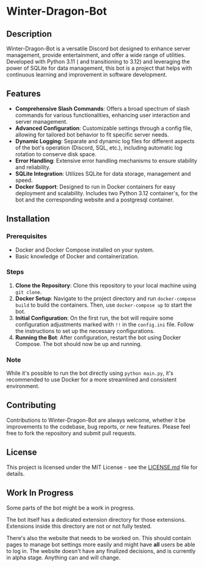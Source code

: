 # Winter-Dragon-Bot

## Description

Winter-Dragon-Bot is a versatile Discord bot designed to enhance server management, provide entertainment, and offer a wide range of utilities. Developed with Python 3.11 ( and transitioning to 3.12) and leveraging the power of SQLite for data management, this bot is a project that helps with continuous learning and improvement in software development.

## Features

- **Comprehensive Slash Commands**: Offers a broad spectrum of slash commands for various functionalities, enhancing user interaction and server management.
- **Advanced Configuration**: Customizable settings through a config file, allowing for tailored bot behavior to fit specific server needs.
- **Dynamic Logging**: Separate and dynamic log files for different aspects of the bot's operation (Discord, SQL, etc.), including automatic log rotation to conserve disk space.
- **Error Handling**: Extensive error handling mechanisms to ensure stability and reliability.
- **SQLite Integration**: Utilizes SQLite for data storage, management and speed.
- **Docker Support**: Designed to run in Docker containers for easy deployment and scalability. Includes two Python 3.12 container's, for the bot and the corresponding website and a postgresql container.

## Installation

### Prerequisites

- Docker and Docker Compose installed on your system.
- Basic knowledge of Docker and containerization.

### Steps

1. **Clone the Repository**: Clone this repository to your local machine using `git clone`.
2. **Docker Setup**: Navigate to the project directory and run `docker-compose build` to build the containers. Then, use `docker-compose up` to start the bot.
3. **Initial Configuration**: On the first run, the bot will require some configuration adjustments marked with `!!` in the `config.ini` file. Follow the instructions to set up the necessary configurations.
4. **Running the Bot**: After configuration, restart the bot using Docker Compose. The bot should now be up and running.

### Note

While it's possible to run the bot directly using `python main.py`, it's recommended to use Docker for a more streamlined and consistent environment.

## Contributing

Contributions to Winter-Dragon-Bot are always welcome, whether it be improvements to the codebase, bug reports, or new features. Please feel free to fork the repository and submit pull requests.

## License

This project is licensed under the MIT License - see the [LICENSE.md](LICENSE.md) file for details.

## Work In Progress

Some parts of the bot might be a work in progress.

The bot itself has a dedicated extension directory for those extensions.
Extensions inside this directory are not or not fully tested.

There's also the website that needs to be worked on.
This should contain pages to manage bot settings more easily and might have **all** users be able to log in.
The website doesn't have any finalized decisions, and is currently in alpha stage. Anything can and will change.
